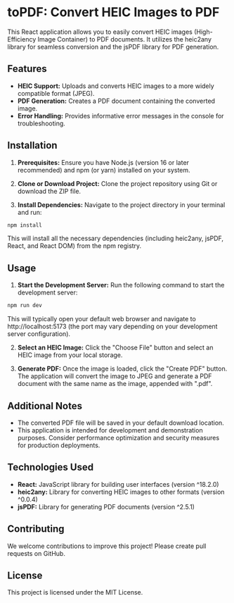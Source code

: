 # toPDF: Convert HEIC Images to PDF

This React application allows you to easily convert HEIC images (High-Efficiency Image Container) to PDF documents. It utilizes the heic2any library for seamless conversion and the jsPDF library for PDF generation.

## Features

- **HEIC Support:** Uploads and converts HEIC images to a more widely compatible format (JPEG).
- **PDF Generation:** Creates a PDF document containing the converted image.
- **Error Handling:** Provides informative error messages in the console for troubleshooting.

## Installation

1. **Prerequisites:** Ensure you have Node.js (version 16 or later recommended) and npm (or yarn) installed on your system.

2. **Clone or Download Project:** Clone the project repository using Git or download the ZIP file.

3. **Install Dependencies:** Navigate to the project directory in your terminal and run:

```bash
npm install
```

This will install all the necessary dependencies (including heic2any, jsPDF, React, and React DOM) from the npm registry.

## Usage

1. **Start the Development Server:** Run the following command to start the development server:

```bash
npm run dev
```

This will typically open your default web browser and navigate to http://localhost:5173 (the port may vary depending on your development server configuration).

2. **Select an HEIC Image:** Click the "Choose File" button and select an HEIC image from your local storage.

3. **Generate PDF:** Once the image is loaded, click the "Create PDF" button. The application will convert the image to JPEG and generate a PDF document with the same name as the image, appended with ".pdf".

## Additional Notes

- The converted PDF file will be saved in your default download location.
- This application is intended for development and demonstration purposes. Consider performance optimization and security measures for production deployments.

## Technologies Used

- **React:** JavaScript library for building user interfaces (version ^18.2.0)
- **heic2any:** Library for converting HEIC images to other formats (version ^0.0.4)
- **jsPDF:** Library for generating PDF documents (version ^2.5.1)

## Contributing

We welcome contributions to improve this project! Please create pull requests on GitHub.

## License

This project is licensed under the MIT License.
